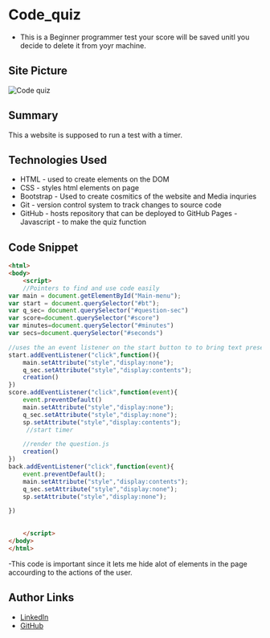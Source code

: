 # Code_quiz
- This is a Beginner programmer test your score will be saved unitl you decide to delete it from yoyr machine.
## Site Picture
![Code quiz](assets/img/CodeQuiz.gif)

## Summary 
This a website is supposed to run a test with a timer.

## Technologies Used
- HTML - used to create elements on the DOM
- CSS - styles html elements on page
- Bootstrap - Used to create cosmitics of the      website and Media inquries
- Git - version control system to track changes to source code
- GitHub - hosts repository that can be deployed to GitHub Pages
-Javascript - to make the quiz function


## Code Snippet
```html
<html>
<body>
    <script>
    //Pointers to find and use code easily
var main = document.getElementById("Main-menu");
var start = document.querySelector("#bt");
var q_sec= document.querySelector("#question-sec")
var score=document.querySelector("#score")
var minutes=document.querySelector("#minutes")
var secs=document.querySelector("#seconds")

//uses the an event listener on the start button to to bring text present
start.addEventListener("click",function(){
    main.setAttribute("style","display:none");
    q_sec.setAttribute("style","display:contents");
    creation()    
})
score.addEventListener("click",function(event){
    event.preventDefault()
    main.setAttribute("style","display:none");
    q_sec.setAttribute("style","display:none");
    sp.setAttribute("style","display:contents");
     //start timer

    //render the question.js
    creation()
})
back.addEventListener("click",function(event){
    event.preventDefault();
    main.setAttribute("style","display:contents");
    q_sec.setAttribute("style","display:none");
    sp.setAttribute("style","display:none");

})
    
    
    </script>
</body>
</html>
```
-This code is important since it lets me hide alot of elements in the page accourding to the actions of the user.
 
## Author Links
- [LinkedIn](linkedin.com/in/andres-felipe-jimenez-ferreira-b67a35192)
- [GitHub](https://github.com/AndresF97)